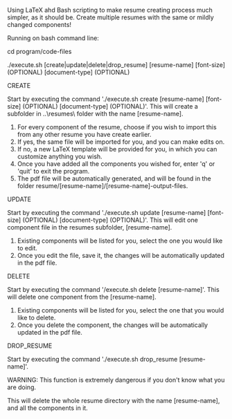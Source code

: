 Using LaTeX ahd Bash scripting to make resume creating process much simpler, as it should be. Create multiple resumes with the same or mildly changed components!

Running on bash command line:

cd program/code-files

./execute.sh [create|update|delete|drop_resume] [resume-name] [font-size] (OPTIONAL) [document-type] (OPTIONAL)

CREATE

Start by executing the command './execute.sh create [resume-name] [font-size] (OPTIONAL) [document-type] (OPTIONAL)'. This will create a subfolder
in ..\resumes\ folder with the name [resume-name].

1. For every component of the resume, choose if you wish to import this from any other resume you have create earlier.
2. If yes, the same file will be imported for you, and you can make edits on.
3. If no, a new LaTeX template will be provided for you, in which you can customize anything you wish.
4. Once you have added all the components you wished for, enter 'q' or 'quit' to exit the program.
5. The pdf file will be automatically generated, and will be found in the folder resume/[resume-name]/[resume-name]-output-files.

UPDATE

Start by executing the command './execute.sh update [resume-name] [font-size] (OPTIONAL) [document-type] (OPTIONAL)'. This will edit one component file in the
resumes subfolder, [resume-name].

1. Existing components will be listed for you, select the one you would like to edit.
2. Once you edit the file, save it, the changes will be automatically updated in the pdf file.

DELETE

Start by executing the command '/execute.sh delete [resume-name]'. This will delete one component from the [resume-name].

1. Existing components will be listed for you, select the one that you would like to delete.
2. Once you delete the component, the changes will be automatically updated in the pdf file.

DROP_RESUME

Start by executing the command './execute.sh drop_resume [resume-name]'.

WARNING: This function is extremely dangerous if you don't know what you are doing.

This will delete the whole resume directory with the name [resume-name], and all the components in it.
